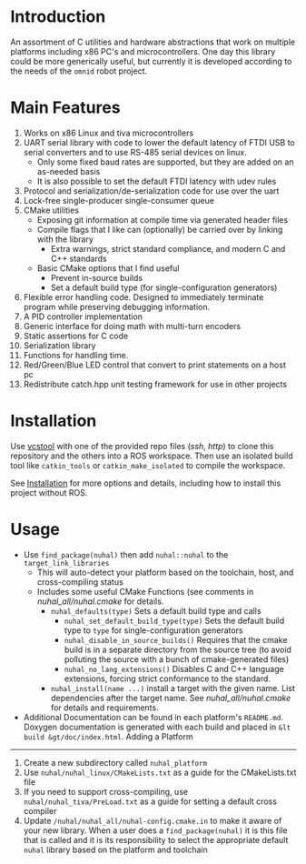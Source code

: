 Introduction
============

An assortment of C utilities and hardware abstractions that work on
multiple platforms including x86 PC\'s and microcontrollers. One day
this library could be more generically useful, but currently it is
developed according to the needs of the `omnid` robot project.

Main Features
=============

1.  Works on x86 Linux and tiva microcontrollers
2.  UART serial library with code to lower the default latency of FTDI
    USB to serial converters and to use RS-485 serial devices on linux.
    -   Only some fixed baud rates are supported, but they are added on
        an as-needed basis
    -   It is also possible to set the default FTDI latency with udev
        rules
3.  Protocol and serialization/de-serialization code for use over the
    uart
4.  Lock-free single-producer single-consumer queue
5.  CMake utilities
    -   Exposing git information at compile time via generated header
        files
    -   Compile flags that I like can (optionally) be carried over by
        linking with the library
        -   Extra warnings, strict standard compliance, and modern C and
            C++ standards
    -   Basic CMake options that I find useful
        -   Prevent in-source builds
        -   Set a default build type (for single-configuration
            generators)
6.  Flexible error handling code. Designed to immediately terminate
    program while preserving debugging information.
7.  A PID controller implementation
8.  Generic interface for doing math with multi-turn encoders
9.  Static assertions for C code
10. Serialization library
11. Functions for handling time.
12. Red/Green/Blue LED control that convert to print statements on a
    host pc
13. Redistribute catch.hpp unit testing framework for use in other
    projects

Installation
============

Use [vcstool](https://github.com/dirk-thomas/vcstool) with one of the
provided repo files (*ssh*, *http*) to clone this repository and the
others into a ROS workspace. Then use an isolated build tool like
`catkin_tools` or `catkin_make_isolated` to compile the workspace.

See
[Installation](https://github.com/omnid/omnid_docs/blob/master/Installation.md)
for more options and details, including how to install this project
without ROS.

Usage
=====

-   Use `find_package(nuhal)` then add `nuhal::nuhal` to the
    `target_link_libraries`
    -   This will auto-detect your platform based on the toolchain,
        host, and cross-compiling status
    -   Includes some useful CMake Functions (see comments in
        *nuhal_all/nuhal.cmake* for details.
        -   `nuhal_defaults(type)` Sets a default build type and calls
            -   `nuhal_set_default_build_type(type)` Sets the default
                build type to `type` for single-configuration generators
            -   `nuhal_disable_in_source_builds()` Requires that the
                cmake build is in a separate directory from the source
                tree (to avoid polluting the source with a bunch of
                cmake-generated files)
            -   `nuhal_no_lang_extensions()` Disables C and C++ language
                extensions, forcing strict conformance to the standard.
        -   `nuhal_install(name ...)` install a target with the given
            name. List dependencies after the target name. See
            *nuhal_all/nuhal.cmake* for details and requirements.
- Additional Documentation can be found in each platform's `README.md`. Doxygen documentation is generated with each build
  and placed in `&lt build &gt/doc/index.html`.
Adding a Platform
-----------------

1.  Create a new subdirectory called `nuhal_platform`
2.  Use `nuhal/nuhal_linux/CMakeLists.txt` as a guide for the
    CMakeLists.txt file
3.  If you need to support cross-compiling, use
    `nuhal/nuhal_tiva/PreLoad.txt` as a guide for setting a default
    cross compiler
4.  Update `/nuhal/nuhal_all/nuhal-config.cmake.in` to make it aware of
    your new library. When a user does a `find_package(nuhal)` it is
    this file that is called and it is its responsibility to select the
    appropriate default `nuhal` library based on the platform and
    toolchain
